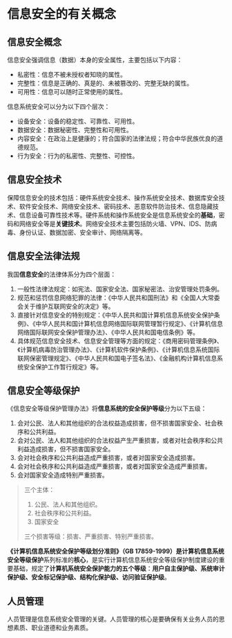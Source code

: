 # 信息安全的有关概念

## 信息安全概念

信息安全强调信息（数据）本身的安全属性，主要包括以下内容：

* 私密性：信息不被未授权者知晓的属性。
* 完整性：信息是正确的、真是的、未被篡改的、完整无缺的属性。
* 可用性：信息可以随时正常使用的属性。

信息系统安全可以分为以下四个层次：

* 设备安全：设备的稳定性、可靠性、可用性。
* 数据安全：数据秘密性、完整性和可用性。
* 内容安全：在政治上是健康的；符合国家的法律法规；符合中华民族优良的道德规范。
* 行为安全：行为的私密性、完整性、可控性。

## 信息安全技术

保障信息安全的技术包括：硬件系统安全技术、操作系统安全技术、数据库安全技术、软件安全技术、网络安全技术、密码技术、恶意软件防治技术、信息隐藏技术、信息设备可靠性技术等。硬件系统和操作系统安全是信息系统安全的**基础**，密码和网络安全等是**关键技术**。网络安全技术主要包括防火墙、VPN、IDS、防病毒、身份认证、数据加密、安全审计、网络隔离等。

## 信息安全法律法规

我国**信息安全**的法律体系分为四个层面：

1. 一般性法律法规定：如宪法、国家安全法、国家秘密法、治安管理处罚条例。
2. 规范和惩罚信息网络犯罪的法律：《中华人民共和国刑法》和《全国人大常委会关于维护互联网安全的决定》等。
3. 直接针对信息安全的特别规定：《中华人民共和国计算机信息系统安全保护条例》、《中华人民共和国计算机信息网络国际联网管理暂行规定》、《计算机信息网络国际联网安全保护管理办法》、《中华人民共和国电信条例》等。
4. 具体规范信息安全技术、信息安全管理等方面的规定：《商用密码管理条例》、《计算机病毒防治管理办法》、《计算机软件保护条例》、《计算机信息系统国际联网保密管理规定》、《中华人民共和国电子签名法》、《金融机构计算机信息系统安全保护工作暂行规定》等。

## 信息安全等级保护

《信息安全等级保护管理办法》将**信息系统的安全保护等级**分为以下五级：

1. 会对公民、法人和其他组织的合法权益造成损害，但不损害国家安全、社会秩序和公共利益。
2. 会对公民、法人和其他组织的合法权益产生严重损害，或者对社会秩序和公共利益造成损害，但不损害国家安全。
3. 会对社会秩序和公共利益造成严重损害，或者对国家安全造成损害。
4. 会对社会秩序和公共利益造成严重损害，或者对国家安全造成严重损害。
5. 会对国家安全造成特别严重损害。

> 三个主体：
>
> 1. 公民、法人和其他组织。
> 2. 社会秩序和公共利益。
> 3. 国家安全
>
> 三个损害等级：损害、严重损害、特别严重损害。

**《计算机信息系统安全保护等级划分准则》（GB 17859-1999）**是计算机信息系统**安全等级保护**系列标准的**核心**，是实行计算机信息系统安全等级保护制度建设的重要基础，规定了**计算机系统安全保护能力的五个等级**：**用户自主保护级、系统审计保护级、安全标记保护级、结构化保护级、访问验证保护级**。

## 人员管理

人员管理是信息系统安全管理的关键。人员管理的核心是要确保有关业务人员的思想素质、职业道德和业务素质。